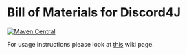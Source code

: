 # Bill of Materials for Discord4J

[![Maven Central](https://img.shields.io/maven-central/v/com.discord4j/bom.svg?style=flat-square)](https://search.maven.org/artifact/com.discord4j/bom)

For usage instructions please look at [this](https://github.com/Discord4J/Discord4J/wiki/Using-the-BOM) wiki page.
